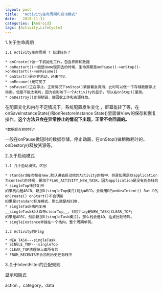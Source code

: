```yaml
---
layout: post
title:  "Activity生命周期和启动模式"
date:   2015-11-12 
categories: [Android]
tags: [Activity,LifeCycle]
---
```


1.关于生命周期

	1.1 Activity生命周期 ? 处理任务？

	* onCreate()做一下初始化工作，包含界面和数据
	* onRestart()一般是Home键回去的时候，生命周期是onPause()->onStop()->onRestart()->onResume()
	* onStart()是正在启动，还未可见
	* onResume()是可见了
	* onPause()正在停止，正常情况下onStop()紧接着会调用，此时可以做一下存储数据停止动画。但是不能太耗时。因为会影响下一个Activity的显示，可以在onStop()里面。
	* onDestroy()即将销毁，做回收工作和资源释放。

在配置变化和内存不足情况下，系统配置发生变化 ，屏幕旋转了等，在onSaveInstanceState()和onRestoreInstance State()里面做View的保存和恢复操作。**这个方法只会在异常停止的情况下出现，正常不会回调的。**


	*数据保存的时机*

一般在onPause做短时的数据存储，停止动画，在onStop()做稍微耗时的。
onDestory()释放资源等。

2.关于启动模式

	1.1 几个启动模式，区别

	* standard每次都会new,默认进去启动他的Activity的栈中，但是如果是以application为context的时候，要加个FLAG_ACTIVITY_NEW_TASK，因为application是没有任务栈的
	* singleTop栈顶复用
	如果栈内是ABCD，新加D(singleTop模式)则为ABCD，会调用D的onNewIntent() But D的onCreate() onStart()不会调用
	如果是standard标准模式，那么就是ABCDD.
	* singleTask栈内复用
	__singleTask默认自带clearTop__，对应flag是NEW_TASK|CLEAR_TOP; 
	如果是ADBC，然后新加D(singleTask模式)，那么栈会是AD，这点比较特殊。
	* singleInstance单独在一个栈内，整个周期单例。

	1.2 Activity的Flag

	* NEW_TASK---singleTask
	* SINGLE_TOP---singleTop
	* CLEAR_TOP清理掉上面所有的
	* FROM_RECENTS不会加到历史任务栈中

3.关于IntentFilter的匹配规则

 显示和隐式

 action ，category，data










 



